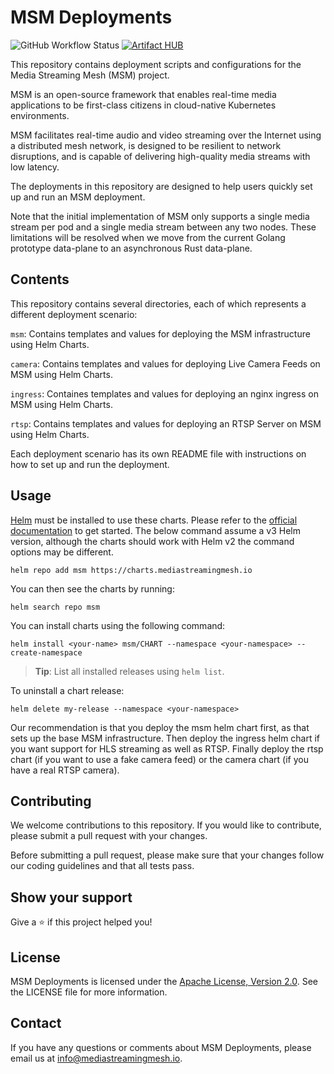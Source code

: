 # MSM Deployments

![GitHub Workflow Status](https://img.shields.io/github/actions/workflow/status/media-streaming-mesh/msm-deployments/release.yaml?branch=main&style=flat-square)
[![Artifact HUB](https://img.shields.io/endpoint?url=https://artifacthub.io/badge/repository/media-streaming-mesh)](https://artifacthub.io/packages/search?repo=media-streaming-mesh)

This repository contains deployment scripts and configurations for the Media Streaming Mesh (MSM) project.

MSM is an open-source framework that enables real-time media applications to be first-class citizens in cloud-native Kubernetes environments.

MSM facilitates real-time audio and video streaming over the Internet using a distributed mesh network, is designed to be resilient to network disruptions, and is capable of delivering high-quality media streams with low latency.

The deployments in this repository are designed to help users quickly set up and run an MSM deployment.

Note that the initial implementation of MSM only supports a single media stream per pod and a single media stream between any two nodes.  These limitations will be resolved when we move from the current Golang prototype data-plane to an asynchronous Rust data-plane.

## **Contents**

This repository contains several directories, each of which represents a different deployment scenario:

`msm`: Contains templates and values for deploying the MSM infrastructure using Helm Charts.

`camera`: Contains templates and values for deploying Live Camera Feeds on MSM using Helm Charts.

`ingress`: Containes templates and values for deploying an nginx ingress on MSM using Helm Charts.

`rtsp`: Contains templates and values for deploying an RTSP Server on MSM using Helm Charts.

Each deployment scenario has its own README file with instructions on how to set up and run the deployment.

## Usage

[Helm](https://helm.sh) must be installed to use these charts.
Please refer to the [official documentation](https://helm.sh/docs/intro/install/) to get started.  The below command assume a v3 Helm version, although the charts should work with Helm v2 the command options may be different. 

```shell
helm repo add msm https://charts.mediastreamingmesh.io
```

You can then see the charts by running:

```shell
helm search repo msm
```

You can install charts using the following command:

```shell
helm install <your-name> msm/CHART --namespace <your-namespace> --create-namespace
```

> **Tip**: List all installed releases using `helm list`.

To uninstall a chart release:

```shell
helm delete my-release --namespace <your-namespace>
```
Our recommendation is that you deploy the msm helm chart first, as that sets up the base MSM infrastructure.  Then deploy the ingress helm chart if you want support for HLS streaming as well as RTSP.  Finally deploy the rtsp chart (if you want to use a fake camera feed) or the camera chart (if you have a real RTSP camera).

## **Contributing**

We welcome contributions to this repository. If you would like to contribute, please submit a pull request with your changes.

Before submitting a pull request, please make sure that your changes follow our coding guidelines and that all tests pass.

## Show your support

Give a ⭐️ if this project helped you!

## **License**

MSM Deployments is licensed under the [Apache License, Version 2.0](http://www.apache.org/licenses/LICENSE-2.0). See the LICENSE file for more information.

## **Contact**

If you have any questions or comments about MSM Deployments, please email us at info@mediastreamingmesh.io.
